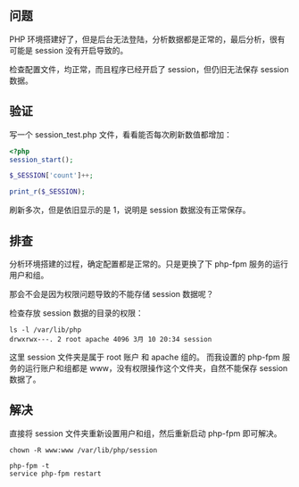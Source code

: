 
## 问题
PHP 环境搭建好了，但是后台无法登陆，分析数据都是正常的，最后分析，很有可能是 session 没有开启导致的。

检查配置文件，均正常，而且程序已经开启了 session，但仍旧无法保存 session 数据。

## 验证
写一个 session_test.php 文件，看看能否每次刷新数值都增加：

```php
<?php
session_start();

$_SESSION['count']++;

print_r($_SESSION);
```

刷新多次，但是依旧显示的是 1，说明是 session 数据没有正常保存。

## 排查
分析环境搭建的过程，确定配置都是正常的。只是更换了下 php-fpm 服务的运行用户和组。

那会不会是因为权限问题导致的不能存储 session 数据呢？

检查存放 session 数据的目录的权限：

```shell
ls -l /var/lib/php
drwxrwx---. 2 root apache 4096 3月 10 20:34 session
```

这里 session 文件夹是属于 root 账户 和 apache 组的。
而我设置的 php-fpm 服务的运行账户和组都是 www，没有权限操作这个文件夹，自然不能保存 session 数据了。 

## 解决
直接将 session 文件夹重新设置用户和组，然后重新启动 php-fpm 即可解决。

```shell
chown -R www:www /var/lib/php/session

php-fpm -t
service php-fpm restart
```
